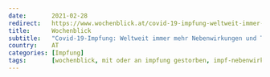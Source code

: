 ```yaml
---
date:       2021-02-28
redirect:   https://www.wochenblick.at/covid-19-impfung-weltweit-immer-mehr-nebenwirkungen-und-tote/
title:      Wochenblick
subtitle:   "Covid-19-Impfung: Weltweit immer mehr Nebenwirkungen und Tote"
country:    AT
categories: [Impfung]
tags:       [wochenblick, mit oder an impfung gestorben, impf-nebenwirkungen]
---
```

